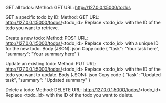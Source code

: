 GET all todos:
  Method: GET
  URL: http://127.0.0.1:5000/todos
  
GET a specific todo by ID:
  Method: GET
  URL: http://127.0.0.1:5000/todos/<todo_id>
  Replace <todo_id> with the ID of the todo you want to retrieve.
  
Create a new todo:
  Method: POST
  URL: http://127.0.0.1:5000/todos/<todo_id>
  Replace <todo_id> with a unique ID for the new todo.
  Body (JSON):
    json
      Copy code
        {
            "task": "Your task here",
            "summary": "Your summary here"
        }

        
Update an existing todo:
  Method: PUT
  URL: http://127.0.0.1:5000/todos/<todo_id>
  Replace <todo_id> with the ID of the todo you want to update.
    Body (JSON):
      json
      Copy code
        {
            "task": "Updated task",
            "summary": "Updated summary"
        }
        
Delete a todo:
  Method: DELETE
  URL: http://127.0.0.1:5000/todos/<todo_id>
  Replace <todo_id> with the ID of the todo you want to delete.
